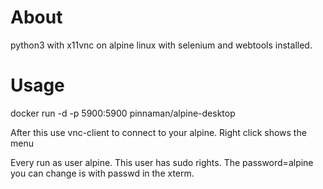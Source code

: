 # About
python3 with x11vnc on alpine linux with selenium and webtools installed.

# Usage
docker run -d -p 5900:5900 pinnaman/alpine-desktop

After this use vnc-client to connect to your alpine.
Right click shows the menu

Every run as user alpine. This user has sudo rights.
The password=alpine you can change is with passwd in
the xterm.
